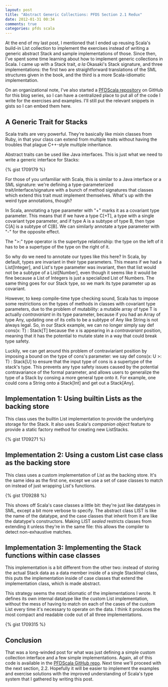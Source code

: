 ```yaml
---
layout: post
title: "Abstract Generic Collections: PFDS Section 2.1 Redux"
date: 2012-01-31 00:34
comments: true
categories: pfds scala
---
```

At the end of my last post, I mentioned that I ended up reusing Scala's build-in
List collection to implement the exercises instead of writing a generic abstract
Stack and sample implementations of those. Since then, I've spent some time
learning about how to implement generic collections in Scala. I came up with
a Stack trait, *a la* Okasaki's Stack signature, and three implementations: the
first two are straightforward translations of the SML structures given in the
book, and the third is a more Scala-idiomatic implementation.

On an organizational note, I've also started a
[PFDScala repository](https://github.com/jordanlewis/PFDScala) on GitHub for
this blog series, so I can have a centralized place to put all of the code I
write for the exercises and examples. I'll still put the relevant snippets in
gists so I can embed them here.

A Generic Trait for Stacks
--------------------------
Scala traits are very powerful. They're basically like mixin classes from Ruby,
in that your class can extend from multiple traits without having the troubles
that plague C++-style multiple inheritance.

Abstract traits can be used like Java interfaces. This is just what we need to
write a generic interface for Stacks:

{% gist 1709179 %}

For those of you unfamiliar with Scala, this is similar to a Java interface or
a SML signature: we're defining a type-parameterized trait/interface/signature
with a bunch of method signatures that classes which extend this trait must
implement themselves. What's up with the weird type annotations, though?

In Scala, annotating a type parameter with "+" marks it as a covariant type
parameter. This means that if we have a type C[+T], a type with a single
covariant type parameter, and if type A is a subtype of type B, then type C[A]
is a subtype of C[B]. We can similarly annotate a type parameter with "-" for
the opposite effect.

The ">:" type operator is the supertype relationship: the type on the left of
it has to be a supertype of the type on the right of it.

So why do we need to annotate our types like this here? In Scala, by default,
types are invariant in their type parameters. This means if we had a
List[Integer], and List's type parameter was invariant, then that list would
not be a subtype of a List[Number], even though it seems like it would be fine
because a List of Integers is just a specialized List of Numbers. The same thing
goes for our Stack type, so we mark its type parameter up as covariant.

However, to keep compile-time type checking sound, Scala has to impose some
restrictions on the types of methods in classes with covariant type parameters,
due to the problem of mutability: a mutable array of type T is actually
*contravariant* in its type parameter, because if you had an Array of type
Any, updating one of its cells to be a subtype of Any like String is not always
legal. So, in our Stack example, we can no longer simply say
    def cons(x: T) : Stack[T]
because the x is appearing in a *contravariant* position, meaning that it has
the potential to mutate state in a way that could break type safety.

Luckily, we can get around this problem of contraviariant position by imposing
a bound on the type of cons's parameter: we say
    def cons(x: U >: T) : Stack[U]
to ensure that the input type of cons is a supertype of the stack's type. This
prevents any type safety issues caused by the potential contravariance of the
formal parameter, and allows users to generalize the type of a Stack by consing
a more general type onto it. For example, one could cons a String onto a
Stack[Int] and get out a Stack[Any].


Implementation 1: Using builtin Lists as the backing store
----------------------------------------------------------
This class uses the builtin List implementation to provide the underlying
storage for the Stack. It also uses Scala's *companion object* feature to
provide a static factory method for creating new ListStacks.

{% gist 1709271 %}

Implementation 2: Using a custom List case class as the backing store
---------------------------------------------------------------------
This class uses a custom implementation of List as the backing store. It's the
same idea as the first one, except we use a set of case classes to match on
instead of just wrapping List's functions.

{% gist 1709288 %}

This shows off Scala's case classes a little bit: they're just like datatypes
in SML, except a bit more verbose to specify. The abstract class LIST is like
the name of the datatype, and the case classes that inherit from it are like
the datatype's constructors. Making LIST *sealed* restricts classes from
extending it unless they're in the same file: this allows the compiler to detect
non-exhaustive matches.

Implementation 3: Implementing the Stack functions within case classes
----------------------------------------------------------------------
This implementation is a bit different from the other two: instead of storing
the actual Stack data as a data member inside of a single StackImpl class, this
puts the implementation inside of case classes that extend the implementation
class, which is made abstract.

This strategy seems the most idiomatic of the implementations I wrote. It
defines its own internal datatype like the custom List implementation, without
the mess of having to match on each of the cases of the custom List every time
it's necessary to operate on the data. I think it produces the most compact
and readable code out of all three implementations.

{% gist 1709315 %}

Conclusion
----------
That was a long-winded post for what was just defining a simple custom
collection interface and a few simple implementations. Again, all of this code is available in the
[PFDScala GitHub repo](https://github.com/jordanlewis/PFDScala). Next time
we'll proceed with the next section, 2.2. Hopefully it will be easier to
implement the examples and exercise solutions with the improved understanding
of Scala's type system that I gathered by writing this post.

